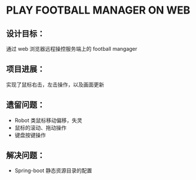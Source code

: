 # PLAY FOOTBALL MANAGER ON WEB

## 设计目标：
通过 web 浏览器远程操控服务端上的 football mangager

## 项目进展：
实现了鼠标右击，左击操作，以及画面更新

## 遗留问题：
* Robot 类鼠标移动偏移，失灵
* 鼠标的滚动、拖动操作
* 键盘按键操作

## 解决问题：
* Spring-boot 静态资源目录的配置
